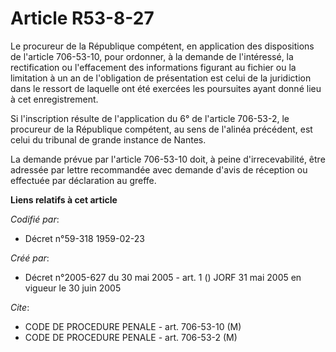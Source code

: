 # Article R53-8-27

Le procureur de la République compétent, en application des dispositions de l'article 706-53-10, pour ordonner, à la demande
de l'intéressé, la rectification ou l'effacement des informations figurant au fichier ou la limitation à un an de
l'obligation de présentation est celui de la juridiction dans le ressort de laquelle ont été exercées les poursuites ayant
donné lieu à cet enregistrement.

Si l'inscription résulte de l'application du 6° de l'article 706-53-2, le procureur de la République compétent, au sens de
l'alinéa précédent, est celui du tribunal de grande instance de Nantes.

La demande prévue par l'article 706-53-10 doit, à peine d'irrecevabilité, être adressée par lettre recommandée avec demande
d'avis de réception ou effectuée par déclaration au greffe.

**Liens relatifs à cet article**

_Codifié par_:

  - Décret n°59-318 1959-02-23

_Créé par_:

  - Décret n°2005-627 du 30 mai 2005 - art. 1 () JORF 31 mai 2005 en vigueur le  30 juin 2005

_Cite_:

  - CODE DE PROCEDURE PENALE - art. 706-53-10 (M)
  - CODE DE PROCEDURE PENALE - art. 706-53-2 (M)
